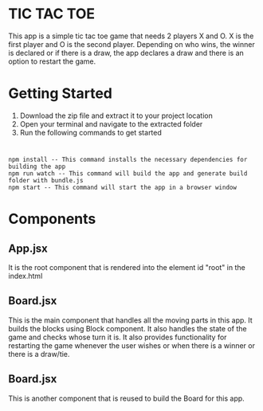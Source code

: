 TIC TAC TOE
===================================

This app is a simple tic tac toe game that needs 2 players X and O. X is the first player and O is the second player. Depending on who wins, the winner is declared or if there is a draw, the app declares a draw and there is an option to restart the game.

Getting Started
==================

1. Download the zip file and extract it to your project location
2. Open your terminal and navigate to the extracted folder
3. Run the following commands to get started
#
	npm install -- This command installs the necessary dependencies for  building the app
	npm run watch -- This command will build the app and generate build folder with bundle.js
	npm start -- This command will start the app in a browser window


Components
==================

## App.jsx 
It is the root component that is rendered into the element id "root" in the index.html

## Board.jsx
This is the main component that handles all the moving parts in this app. It builds the blocks using Block component. It also handles the state of the game and checks whose turn it is. It also provides functionality for restarting the game whenever the user wishes or when there is a winner or there is a draw/tie.

## Board.jsx
This is another component that is reused to build the Board for this app.
